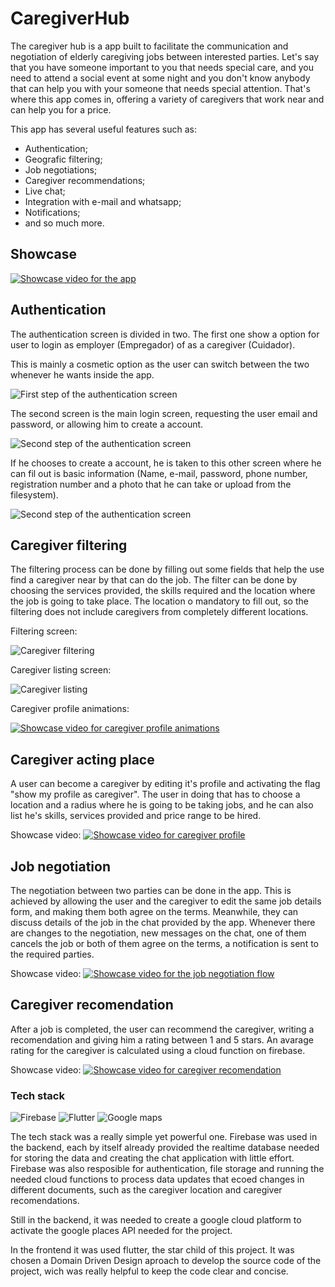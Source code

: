 # CaregiverHub

The caregiver hub is a app built to facilitate the communication and negotiation of elderly caregiving jobs between interested parties. Let's say that you have someone important to you that needs special care, and you need to attend a social event at some night and you don't know anybody that can help you with your someone that needs special attention. That's where this app comes in, offering a variety of caregivers that work near and can help you for a price.

This app has several useful features such as:
- Authentication;
- Geografic filtering;
- Job negotiations;
- Caregiver recommendations;
- Live chat;
- Integration with e-mail and whatsapp;
- Notifications;
- and so much more.

## Showcase
[![Showcase video for the app](https://img.youtube.com/vi/3BwtNsC_hzY/maxresdefault.jpg)](https://www.youtube.com/watch?v=3BwtNsC_hzY)

## Authentication

The authentication screen is divided in two. The first one show a option for user to login as employer (Empregador) of as a caregiver (Cuidador).

This is mainly a cosmetic option as the user can switch between the two whenever he wants inside the app.

![First step of the authentication screen](./resources/images/authentication_01.png)

The second screen is the main login screen, requesting the user email and password, or allowing him to create a account.

![Second step of the authentication screen](./resources/images/authentication_02.png)

If he chooses to create a account, he is taken to this other screen where he can fil out is basic information (Name, e-mail, password, phone number, registration number and a photo that he can take or upload from the filesystem).

![Second step of the authentication screen](./resources/images/new_account_01.png)


## Caregiver filtering

The filtering process can be done by filling out some fields that help the use find a caregiver near by that can do the job. The filter can be done by choosing the services provided, the skills required and the location where the job is going to take place. The location o mandatory to fill out, so the filtering does not include caregivers from completely different locations.

Filtering screen:

![Caregiver filtering](./resources/images/caregiver_filter_01.png)

Caregiver listing screen:

![Caregiver listing](./resources/images/caregiver_list_01.png)

Caregiver profile animations:

[![Showcase video for caregiver profile animations](https://img.youtube.com/vi/BUhRdZ605jo/maxresdefault.jpg)](https://www.youtube.com/watch?v=BUhRdZ605jo)

## Caregiver acting place

A user can become a caregiver by editing it's profile and activating the flag "show my profile as caregiver". The user in doing that has to choose a location and a radius where he is going to be taking jobs, and he can also list he's skills, services provided and price range to be hired.

Showcase video:
[![Showcase video for caregiver profile](https://img.youtube.com/vi/drKFq_XDFKo/maxresdefault.jpg)](https://www.youtube.com/watch?v=drKFq_XDFKo)


## Job negotiation

The negotiation between two parties can be done in the app. This is achieved by allowing the user and the caregiver to edit the same job details form, and making them both agree on the terms. Meanwhile, they can discuss details of the job in the chat provided by the app. Whenever there are changes to the negotiation, new messages on the chat, one of them cancels the job or both of them agree on the terms, a notification is sent to the required parties.

Showcase video:
[![Showcase video for the job negotiation flow](https://img.youtube.com/vi/84q2KpNYx0s/maxresdefault.jpg)](https://www.youtube.com/watch?v=84q2KpNYx0s)

## Caregiver recomendation

After a job is completed, the user can recommend the caregiver, writing a recomendation and giving him a rating between 1 and 5 stars. An avarage rating for the caregiver is calculated using a cloud function on firebase.

Showcase video:
[![Showcase video for caregiver recomendation](https://img.youtube.com/vi/ZVxUZoBHzBc/maxresdefault.jpg)](https://www.youtube.com/watch?v=ZVxUZoBHzBc)


### Tech stack

![Firebase](./resources/images/firestore_icon.png)
![Flutter](./resources/images/flutter_icon.png)
![Google maps](./resources/images/maps_icon.png)

The tech stack was a really simple yet powerful one. Firebase was used in the backend, each by itself already provided the realtime database needed for storing the data and creating the chat application with little effort. Firebase was also resposible for authentication, file storage and running the needed cloud functions to process data updates that ecoed changes in different documents, such as the caregiver location and caregiver recomendations.

Still in the backend, it was needed to create a google cloud platform to activate the google places API needed for the project.

In the frontend it was used flutter, the star child of this project. It was chosen a Domain Driven Design aproach to develop the source code of the project, wich was really helpful to keep the code clear and concise.
